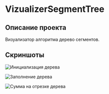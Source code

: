 # VizualizerSegmentTree

## Описание проекта
Визуализатор алгоритма дерево сегментов.

## Скриншоты

![Инициализация дерева](./init.png)

![Заполнение дерева](./init2.png)

![Сумма на отрезке дерева](./init3.png)
